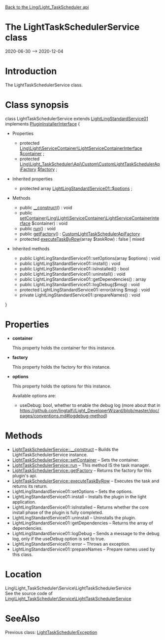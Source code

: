 [Back to the Ling/Light_TaskScheduler api](https://github.com/lingtalfi/Light_TaskScheduler/blob/master/doc/api/Ling/Light_TaskScheduler.md)



The LightTaskSchedulerService class
================
2020-06-30 --> 2020-12-04






Introduction
============

The LightTaskSchedulerService class.



Class synopsis
==============


class <span class="pl-k">LightTaskSchedulerService</span> extends [LightLingStandardService01](https://github.com/lingtalfi/Light_LingStandardService/blob/master/doc/api/Ling/Light_LingStandardService/Service/LightLingStandardService01.md) implements [PluginInstallerInterface](https://github.com/lingtalfi/Light_PluginInstaller/blob/master/doc/api/Ling/Light_PluginInstaller/PluginInstaller/PluginInstallerInterface.md) {

- Properties
    - protected [Ling\Light\ServiceContainer\LightServiceContainerInterface](https://github.com/lingtalfi/Light/blob/master/doc/api/Ling/Light/ServiceContainer/LightServiceContainerInterface.md) [$container](#property-container) ;
    - protected [Ling\Light_TaskScheduler\Api\Custom\CustomLightTaskSchedulerApiFactory](https://github.com/lingtalfi/Light_TaskScheduler/blob/master/doc/api/Ling/Light_TaskScheduler/Api/Custom/CustomLightTaskSchedulerApiFactory.md) [$factory](#property-factory) ;

- Inherited properties
    - protected array [LightLingStandardService01::$options](#property-options) ;

- Methods
    - public [__construct](https://github.com/lingtalfi/Light_TaskScheduler/blob/master/doc/api/Ling/Light_TaskScheduler/Service/LightTaskSchedulerService/__construct.md)() : void
    - public [setContainer](https://github.com/lingtalfi/Light_TaskScheduler/blob/master/doc/api/Ling/Light_TaskScheduler/Service/LightTaskSchedulerService/setContainer.md)([Ling\Light\ServiceContainer\LightServiceContainerInterface](https://github.com/lingtalfi/Light/blob/master/doc/api/Ling/Light/ServiceContainer/LightServiceContainerInterface.md) $container) : void
    - public [run](https://github.com/lingtalfi/Light_TaskScheduler/blob/master/doc/api/Ling/Light_TaskScheduler/Service/LightTaskSchedulerService/run.md)() : void
    - public [getFactory](https://github.com/lingtalfi/Light_TaskScheduler/blob/master/doc/api/Ling/Light_TaskScheduler/Service/LightTaskSchedulerService/getFactory.md)() : [CustomLightTaskSchedulerApiFactory](https://github.com/lingtalfi/Light_TaskScheduler/blob/master/doc/api/Ling/Light_TaskScheduler/Api/Custom/CustomLightTaskSchedulerApiFactory.md)
    - protected [executeTaskByRow](https://github.com/lingtalfi/Light_TaskScheduler/blob/master/doc/api/Ling/Light_TaskScheduler/Service/LightTaskSchedulerService/executeTaskByRow.md)(array $taskRow) : false | mixed

- Inherited methods
    - public LightLingStandardService01::setOptions(array $options) : void
    - public LightLingStandardService01::install() : void
    - public LightLingStandardService01::isInstalled() : bool
    - public LightLingStandardService01::uninstall() : void
    - public LightLingStandardService01::getDependencies() : array
    - public LightLingStandardService01::logDebug($msg) : void
    - protected LightLingStandardService01::error(string $msg) : void
    - private LightLingStandardService01::prepareNames() : void

}




Properties
=============

- <span id="property-container"><b>container</b></span>

    This property holds the container for this instance.
    
    

- <span id="property-factory"><b>factory</b></span>

    This property holds the factory for this instance.
    
    

- <span id="property-options"><b>options</b></span>

    This property holds the options for this instance.
    
    Available options are:
    - useDebug: bool, whether to enable the debug log (more about that in https://github.com/lingtalfi/Light_DeveloperWizard/blob/master/doc/pages/conventions.md#logdebug-method)
    
    



Methods
==============

- [LightTaskSchedulerService::__construct](https://github.com/lingtalfi/Light_TaskScheduler/blob/master/doc/api/Ling/Light_TaskScheduler/Service/LightTaskSchedulerService/__construct.md) &ndash; Builds the LightTaskSchedulerService instance.
- [LightTaskSchedulerService::setContainer](https://github.com/lingtalfi/Light_TaskScheduler/blob/master/doc/api/Ling/Light_TaskScheduler/Service/LightTaskSchedulerService/setContainer.md) &ndash; Sets the container.
- [LightTaskSchedulerService::run](https://github.com/lingtalfi/Light_TaskScheduler/blob/master/doc/api/Ling/Light_TaskScheduler/Service/LightTaskSchedulerService/run.md) &ndash; This method IS the task manager.
- [LightTaskSchedulerService::getFactory](https://github.com/lingtalfi/Light_TaskScheduler/blob/master/doc/api/Ling/Light_TaskScheduler/Service/LightTaskSchedulerService/getFactory.md) &ndash; Returns the factory for this plugin's api.
- [LightTaskSchedulerService::executeTaskByRow](https://github.com/lingtalfi/Light_TaskScheduler/blob/master/doc/api/Ling/Light_TaskScheduler/Service/LightTaskSchedulerService/executeTaskByRow.md) &ndash; Executes the task and returns its return.
- LightLingStandardService01::setOptions &ndash; Sets the options.
- LightLingStandardService01::install &ndash; Installs the plugin in the light application.
- LightLingStandardService01::isInstalled &ndash; Returns whether the core install phase of the plugin is fully completed.
- LightLingStandardService01::uninstall &ndash; Uninstalls the plugin.
- LightLingStandardService01::getDependencies &ndash; Returns the array of dependencies.
- LightLingStandardService01::logDebug &ndash; Sends a message to the debug log, only if the useDebug option is set to true.
- LightLingStandardService01::error &ndash; Throws an exception.
- LightLingStandardService01::prepareNames &ndash; Prepare names used by this class.





Location
=============
Ling\Light_TaskScheduler\Service\LightTaskSchedulerService<br>
See the source code of [Ling\Light_TaskScheduler\Service\LightTaskSchedulerService](https://github.com/lingtalfi/Light_TaskScheduler/blob/master/Service/LightTaskSchedulerService.php)



SeeAlso
==============
Previous class: [LightTaskSchedulerException](https://github.com/lingtalfi/Light_TaskScheduler/blob/master/doc/api/Ling/Light_TaskScheduler/Exception/LightTaskSchedulerException.md)<br>
